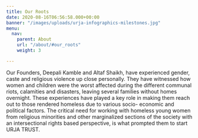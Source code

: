 ```yaml
---
title: Our Roots
date: 2020-08-16T06:56:58.000+00:00
banner: "/images/uploads/urja-infographics-milestones.jpg"
menu:
  nav:
    parent: About
    url: "/about/#our_roots"
    weight: 3

---
```

Our Founders, Deepali Kamble and Altaf Shaikh, have experienced gender, caste and religious violence up close personally. They have witnessed how women and children were the worst affected during the different communal riots, calamities and disasters, leaving several families without homes overnight. These experiences have played a key role in making them reach out to those rendered homeless due to various socio- economic and political factors. The critical need for working with homeless young women from religious minorities and other marginalized sections of the society with an intersectional rights based perspective, is what prompted them to start URJA TRUST.